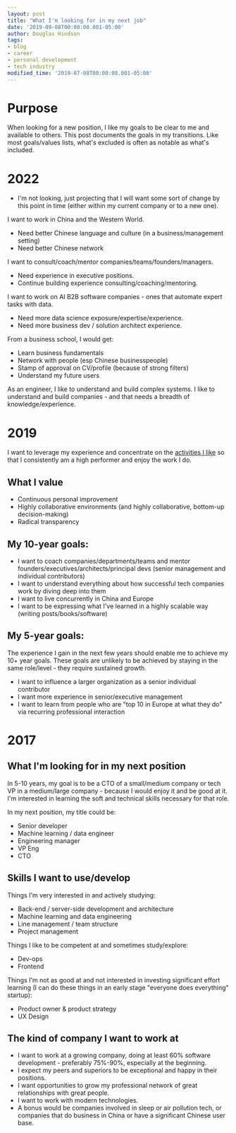 ```yaml
---
layout: post
title: "What I'm looking for in my next job"
date: '2019-09-08T00:00:00.001-05:00'
author: Douglas Hindson
tags: 
- blog
- career
- personal development
- tech industry
modified_time: '2019-07-08T00:00:00.001-05:00'
---
```


# Purpose

When looking for a new position, I like my goals to be clear to me and available to others. This post documents the goals in my transitions. Like most goals/values lists, what's excluded is often as notable as what's included.

# 2022

* I'm not looking, just projecting that I will want some sort of change by this point in time (either within my current company or to a new one).

I want to work in China and the Western World.
- Need better Chinese language and culture (in a business/management setting)
- Need better Chinese network

I want to consult/coach/mentor companies/teams/founders/managers.
- Need experience in executive positions.
- Continue building experience consulting/coaching/mentoring.

I want to work on AI B2B software companies - ones that automate expert tasks with data.
- Need more data science exposure/expertise/experience.
- Need more business dev / solution architect experience.

From a business school, I would get:
- Learn business fundamentals
- Network with people (esp Chinese businesspeople)
- Stamp of approval on CV/profile (because of strong filters)
- Understand my future users

As an engineer, I like to understand and build complex systems.
I like to understand and build companies - and that needs a breadth of knowledge/experience.

# 2019

I want to leverage my experience and concentrate on the [activities I like](/2019/09/07/activities-guiding-my-professional-career.html) so that I consistently am a high performer and enjoy the work I do.

## What I value

- Continuous personal improvement
- Highly collaborative environments (and highly collaborative, bottom-up decision-making)
- Radical transparency

## My 10-year goals:

* I want to coach companies/departments/teams and mentor founders/executives/architects/principal devs (senior management and individual contributors)
* I want to understand everything about how successful tech companies work by diving deep into them
* I want to live concurrently in China and Europe
* I want to be expressing what I've learned in a highly scalable way (writing posts/books/software)

## My 5-year goals:

The experience I gain in the next few years should enable me to achieve my 10+ year goals. These goals are unlikely to be achieved by staying in the same role/level - they require sustained growth.

* I want to influence a larger organization as a senior individual contributor
* I want more experience in senior/executive management
* I want to learn from people who are "top 10 in Europe at what they do" via recurring professional interaction

# 2017

## What I'm looking for in my next position

In 5-10 years, my goal is to be a CTO of a small/medium company or tech VP in a medium/large company - because I would enjoy it and be good at it. I'm interested in learning the soft and technical skills necessary for that role. 

In my next position, my title could be:

* Senior developer
* Machine learning / data engineer
* Engineering manager
* VP Eng
* CTO

## Skills I want to use/develop

Things I'm very interested in and actively studying:

* Back-end / server-side development and architecture 
* Machine learning and data engineering
* Line management / team structure
* Project management

Things I like to be competent at and sometimes study/explore:

* Dev-ops
* Frontend

Things I'm not as good at and not interested in investing significant effort learning (I can do these things in an early stage "everyone does everything" startup):

* Product owner & product strategy
* UX Design

## The kind of company I want to work at

* I want to work at a growing company, doing at least 60% software development - preferably 75%-90%, especially at the beginning. 
* I expect my peers and superiors to be exceptional and happy in their positions. 
* I want opportunities to grow my professional network of great relationships with great people. 
* I want to work with modern technologies.
* A bonus would be companies involved in sleep or air pollution tech, or companies that do business in China or have a significant Chinese user base.
